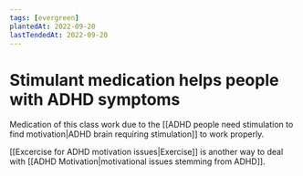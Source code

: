 ```yaml
---
tags: [evergreen]
plantedAt: 2022-09-20
lastTendedAt: 2022-09-20
---
```


# Stimulant medication helps people with ADHD symptoms

Medication of this class work due to the [[ADHD people need stimulation to find motivation|ADHD brain requiring stimulation]] to work properly.

[[Excercise for ADHD motivation issues|Exercise]] is another way to deal with [[ADHD Motivation|motivational issues stemming from ADHD]].
